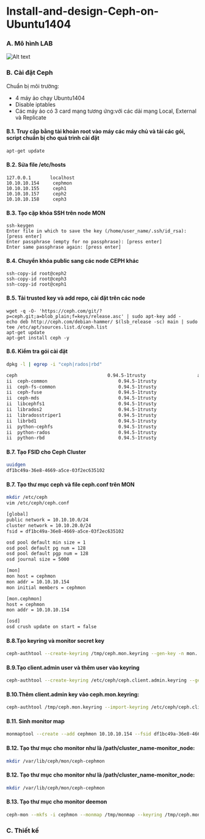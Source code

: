 # Install-and-design-Ceph-on-Ubuntu1404

### A. Mô hình LAB
![Alt text](http://i.imgur.com/Cu50qBU.png)
### B. Cài đặt Ceph
Chuẩn bị môi trường:
- 4 máy ảo chạy Ubuntu1404
- Disable iptables
- Các máy ảo có 3 card mạng tương ứng:với các dải mạng Local, External và Replicate

#### B.1. Truy cập bằng tài khoản root vào máy các máy chủ và tải các gói, script chuẩn bị cho quá trình cài đặt
```sh
apt-get update
```

#### B.2. Sửa file /etc/hosts
    127.0.0.1       localhost
    10.10.10.154     cephmon
    10.10.10.155     ceph1
    10.10.10.157     ceph2
    10.10.10.158     ceph3

#### B.3. Tạo cặp khóa SSH trên node MON
    ssh-keygen
    Enter file in which to save the key (/home/user_name/.ssh/id_rsa): [press enter]
    Enter passphrase (empty for no passphrase): [press enter]
    Enter same passphrase again: [press enter]
	
#### B.4. Chuyển khóa public sang các node CEPH khác
    ssh-copy-id root@ceph2
    ssh-copy-id root@ceph3
    ssh-copy-id root@ceph1
	
#### B.5. Tải trusted key và add repo, cài đặt trên các node	
    wget -q -O- 'https://ceph.com/git/?p=ceph.git;a=blob_plain;f=keys/release.asc' | sudo apt-key add -
    echo deb http://ceph.com/debian-hammer/ $(lsb_release -sc) main | sudo tee /etc/apt/sources.list.d/ceph.list
	apt-get update
	apt-get install ceph -y
	
#### B.6. Kiểm tra gói cài đặt
```sh
dpkg -l | egrep -i "ceph|rados|rbd"
```
```sh
ceph                                 0.94.5-1trusty                   amd64        distributed storage and file system
ii  ceph-common                          0.94.5-1trusty                   amd64        common utilities to mount and interact with a ceph storage cluster
ii  ceph-fs-common                       0.94.5-1trusty                   amd64        common utilities to mount and interact with a ceph file system
ii  ceph-fuse                            0.94.5-1trusty                   amd64        FUSE-based client for the Ceph distributed file system
ii  ceph-mds                             0.94.5-1trusty                   amd64        metadata server for the ceph distributed file system
ii  libcephfs1                           0.94.5-1trusty                   amd64        Ceph distributed file system client library
ii  librados2                            0.94.5-1trusty                   amd64        RADOS distributed object store client library
ii  libradosstriper1                     0.94.5-1trusty                   amd64        RADOS striping interface
ii  librbd1                              0.94.5-1trusty                   amd64        RADOS block device client library
ii  python-cephfs                        0.94.5-1trusty                   amd64        Python libraries for the Ceph libcephfs library
ii  python-rados                         0.94.5-1trusty                   amd64        Python libraries for the Ceph librados library
ii  python-rbd                           0.94.5-1trusty                   amd64        Python libraries for the Ceph librbd library
```
#### B.7. Tạo FSID cho Ceph Cluster
```sh
uuidgen
df1bc49a-36e8-4669-a5ce-03f2ec635102
```
#### B.7. Tạo thư mục ceph và file ceph.conf trên MON
```sh
mkdir /etc/ceph
vim /etc/ceph/ceph.conf
```
```sh
[global]
public network = 10.10.10.0/24
cluster network = 10.10.20.0/24
fsid = df1bc49a-36e8-4669-a5ce-03f2ec635102

osd pool default min size = 1
osd pool default pg num = 128
osd pool default pgp num = 128
osd journal size = 5000

[mon]
mon host = cephmon
mon addr = 10.10.10.154
mon initial members = cephmon

[mon.cephmon]
host = cephmon
mon addr = 10.10.10.154

[osd]
osd crush update on start = false
```
#### B.8.Tạo keyring và monitor secret key
```sh
ceph-authtool --create-keyring /tmp/ceph.mon.keyring --gen-key -n mon. --cap mon 'allow *'
```
#### B.9.Tạo client.admin user và thêm user vào keyring
```sh
ceph-authtool --create-keyring /etc/ceph/ceph.client.admin.keyring --gen-key -n client.admin --set-uid=0 --cap mon 'allow *' --cap osd 'allow *' --cap mds 'allow'
```
#### B.10.Thêm client.admin key vào ceph.mon.keyring:
```sh
ceph-authtool /tmp/ceph.mon.keyring --import-keyring /etc/ceph/ceph.client.admin.keyring
```
#### B.11. Sinh monitor map 
```sh
monmaptool --create --add cephmon 10.10.10.154 --fsid df1bc49a-36e8-4669-a5ce-03f2ec635102 /tmp/monmap
```
#### B.12. Tạo thư mục cho monitor như là /path/cluster_name-monitor_node:
```sh
mkdir /var/lib/ceph/mon/ceph-cephmon
```
#### B.12. Tạo thư mục cho monitor như là /path/cluster_name-monitor_node:
```sh
mkdir /var/lib/ceph/mon/ceph-cephmon
```
#### B.13. Tạo thư mục cho monitor deemon
```sh
ceph-mon --mkfs -i cephmon --monmap /tmp/monmap --keyring /tmp/ceph.mon.keyring
```

### C. Thiết kế
